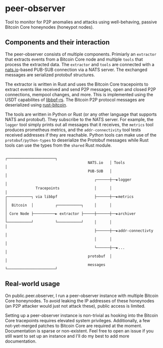 # peer-observer

Tool to monitor for P2P anomalies and attacks using well-behaving, passive
Bitcoin Core honeynodes (honeypot nodes).

## Components and their interaction

The peer-observer consists of multiple components. Primiarly an `extractor` that
extracts events from a Bitcoin Core node and multiple `tools` that process the
extracted data. The `extractor` and `tools` are connected with a [nats.io]-based
PUB-SUB connection via a NATS server. The exchanged messages are serialized
protobuf structures.

The extractor is written in Rust and uses the Bitcoin Core tracepoints to extract
events like received and send P2P messages, open and closed P2P connections, mempool
changes, and more. This is implemented using the USDT capabilites of [libbpf-rs].
The Bitcoin P2P protocol messages are deserialized using [rust-bitcoin].

The tools are written in Python or Rust (or any other language that supports NATS
and protobuf). They subscribe to the NATS server. For example, the `logger` tool
simply prints out all messages that it receives, the `metrics` tool produces prometheus
metrics, and the `addr-connectivity` tool tests received addresses if they are reachable.
Python tools can make use of the `protobuf/python-types` to deserialize the Protobuf
messages while Rust tools can use the types from the `shared` Rust module. 

```
                                                ┌──────────────────────┐
                                      NATS.io   │ Tools                │
                                      PUB-SUB   │                      │
                                         ┌──────┼──►logger             │
              Tracepoints                │      │                      │
┌───────────┐ via libbpf                 ├──────┼──►metrics            │
│  Bitcoin  │          ┌───────────┐     │      │                      │
│ Core Node ├──────────► extractor ├─────┼──────┼──►archiver           │
└───────────┘          └───────────┘     │      │                      │
                                         ├──────┼──►addr-connectivty   │
                                         │      │                      │
                                         └──────┼──►...                │
                                      protobuf  │                      │
                                      messages  └──────────────────────┘
```

[nats.io]: https://nats.io
[libbpf-rs]: https://github.com/libbpf/libbpf-rs
[rust-bitcoin]: https://github.com/rust-bitcoin/rust-bitcoin


## Real-world usage

On public.peer.observer, I run a peer-observer instance with multiple
Bitcoin Core honeynodes. To avoid leaking the IP addresses of these honeynodes
(an P2P attacker would just not attack these), public access is limited.

Setting up a peer-observer instance is non-trivial as hooking into the Bitcoin
Core tracepoints requires elevated system privileges. Additionally, a few not-yet-merged
patches to Bitcoin Core are required at the moment. Documentation is sparse
or non-existent. Feel free to open an issue if you still want to set up an instance and
I'll do my best to add more documentation.
